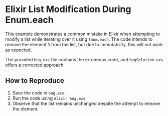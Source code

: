 # Elixir List Modification During Enum.each

This example demonstrates a common mistake in Elixir when attempting to modify a list while iterating over it using `Enum.each`.  The code intends to remove the element `3` from the list, but due to immutability, this will not work as expected.

The provided `bug.exs` file contains the erroneous code, and `bugSolution.exs` offers a corrected approach.

## How to Reproduce

1. Save the code in `bug.exs`.
2. Run the code using `elixir bug.exs`.
3. Observe that the list remains unchanged despite the attempt to remove the element.
